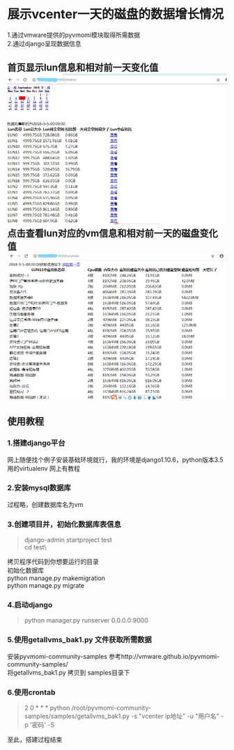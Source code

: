 # 展示vcenter一天的磁盘的数据增长情况
1.通过vmware提供的pyvmomi模块取得所需数据\
2.通过django呈现数据信息

首页显示lun信息和相对前一天变化值\
![image](https://github.com/276622709/show_vm_lun_info/blob/master/1.jpg)
点击查看lun对应的vm信息和相对前一天的磁盘变化值\
![image](https://github.com/276622709/show_vm_lun_info/blob/master/2.jpg)
-------------------------------------------------------------------------
## 使用教程
### 1.搭建django平台
网上随便找个例子安装基础环境就行，我的环境是django1.10.6，python版本3.5 用的virtualenv 网上有教程
### 2.安装mysql数据库
过程略，创建数据库名为vm
### 3.创建项目并，初始化数据库表信息
> django-admin startproject test\
cd test\

拷贝程序代码到你想要运行的目录\
初始化数据库\
python manage.py makemigration\
python manage.py migrate
### 4.启动django
> python manager.py runserver 0.0.0.0:9000
### 5.使用getallvms_bak1.py 文件获取所需数据
安装pyvmomi-community-samples 参考http://vmware.github.io/pyvmomi-community-samples/ \
将getallvms_bak1.py 拷贝到 samples目录下
### 6.使用crontab
> 2 0 * * * python /root/pyvmomi-community-samples/samples/getallvms_bak1.py -s "vcenter ip地址" -u "用户名" -p '密码' -S

至此，搭建过程结束


